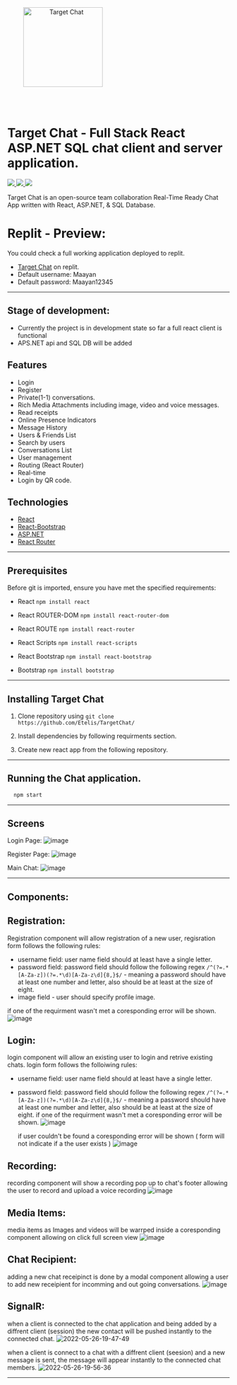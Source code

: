 <div style="width:100%">
    <div style="width:50%;">
        <div align="center">
        <img align="center" width="180" height="180" alt="Target Chat" src="https://user-images.githubusercontent.com/92247226/165357228-cf5dc2d3-25f6-467a-bc58-bc3589916d16.png">    
        </div>    
    </div>    
</div>

<br/><br/>


# Target Chat - Full Stack React ASP.NET SQL chat client and server application.

<p align="left">
    <a href="https://github.com/Etelis/TargetChat/releases/" alt="Releases">
        <img src="https://img.shields.io/github/v/release/Etelis/TargetChat" />
    </a>
    <a href="https://img.shields.io/github/languages/top/cometchat-pro/cometchat-pro-react-sample-app">
        <img src="https://img.shields.io/github/languages/top/Etelis/TargetChat" />
    </a>
    <a href="https://github.com/Etelis/TargetChat/stargazers">
        <img src="https://img.shields.io/github/stars/Etelis/TargetChat?style=social" />
    </a>
</p/Etelis/TargetChat

Target Chat is an open-source team collaboration Real-Time Ready Chat App written with React, ASP.NET, & SQL Database.

# Replit - Preview:
You could check a full working application deployed to replit.
* [Target Chat](https://targetchat-client.etelis.repl.co/) on replit.
* Default username: Maayan
* Default password: Maayan12345
---

## Stage of development:
- Currently the project is in development state so far a full react client is functional
- APS.NET api and SQL DB will be added 

## Features
- Login
- Register
- Private(1-1) conversations.
- Rich Media Attachments including image, video and voice messages. 
- Read receipts
- Online Presence Indicators
- Message History
- Users & Friends List
- Search by users
- Conversations List
- User management
- Routing (React Router)
- Real-time
- Login by QR code.
  
 ## Technologies
* [React](https://github.com/facebook/react)
* [React-Bootstrap](https://react-bootstrap.github.io/)
* [ASP.NET](https://dotnet.microsoft.com/en-us/apps/aspnet)
* [React Router](https://reactrouter.com/docs/en/v6)


<hr/> 

## Prerequisites

Before git is imported, ensure you have met the specified requirements:

- React `npm install react`

- React ROUTER-DOM `npm install react-router-dom`

- React ROUTE `npm install react-router`

- React Scripts `npm install react-scripts`

- React Bootstrap `npm install react-bootstrap`

- Bootstrap `npm install bootstrap`

___

## Installing Target Chat 

1. Clone repository using `git clone https://github.com/Etelis/TargetChat/`

2. Install dependencies by following requirments section.

3. Create new react app from the following repository.
___

## Running the Chat application.

```javascript
  npm start
```
___

## Screens

Login Page:
![image](https://user-images.githubusercontent.com/92247226/165354919-14a3b495-b055-4b4f-addb-56b132f8251e.png)

Register Page:
![image](https://user-images.githubusercontent.com/92247226/165354958-da08aa15-73c8-40a1-aea0-e9c5050b15a0.png)

Main Chat:
![image](https://user-images.githubusercontent.com/92247226/165355108-847adaff-5997-46cc-9c4c-0e50604d1fd4.png)

---

## Components:
 ## Registration:
 Registration component will allow registration of a new user, regisration form follows the following rules:
 - username field: user name field should at least have a single letter.
 - password field: password field should follow the following regex `/^(?=.*[A-Za-z])(?=.*\d)[A-Za-z\d]{8,}$/` - meaning a password should have at least one number and letter, also should be at least at the size of eight.
 - image field - user should specify profile image.
 
 if one of the requirment wasn't met a coresponding error will be shown.
 ![image](https://user-images.githubusercontent.com/92247226/165350130-2eacfc6d-f8c8-413a-90b0-bdce64002326.png)
 
  ## Login:
  login component will allow an existing user to login and retrive existing chats.
  login form follows the folloiwing rules:
   - username field: user name field should at least have a single letter.
 - password field: password field should follow the following regex `/^(?=.*[A-Za-z])(?=.*\d)[A-Za-z\d]{8,}$/` - meaning a password should have at least one number and letter, also should be at least at the size of eight.
   if one of the requirment wasn't met a coresponding error will be shown.
   ![image](https://user-images.githubusercontent.com/92247226/165351377-aa2628cd-a45f-4dc1-a227-ceabf84bb707.png)
   
   if user couldn't be found a coresponding error will be shown ( form will not indicate if a the user exists )
   ![image](https://user-images.githubusercontent.com/92247226/165353109-a37edfdb-14d3-436b-b405-6e2cbc2c6fd2.png)

  ## Recording:
  recording component will show a recording pop up to chat's footer allowing the user to record and upload a voice recording
  ![image](https://user-images.githubusercontent.com/92247226/165355464-fa994900-e462-44dc-8bbf-abde11bb090b.png)

  ## Media Items:
  media items as Images and videos will be warrped inside a coresponding component allowing on click full screen view
  ![image](https://user-images.githubusercontent.com/92247226/165355800-a4806eca-c4b9-4116-bce2-5d79ca9dfd98.png)

  ## Chat Recipient:
  adding a new chat receipinct is done by a modal component allowing a user to add new receipient for incomming and out going conversations.
  ![image](https://user-images.githubusercontent.com/92247226/165356113-467b2a86-8ee9-4332-8ec7-fd42356245b1.png)
  
  ## SignalR:
  when a client is connected to the chat application and being added by a diffrent client (session) the new contact will be pushed instantly to the connected chat.
  ![2022-05-26-19-47-49](https://user-images.githubusercontent.com/92247226/170538750-2a8849d3-d63f-4353-8105-8c9e4a1fda57.gif)

  when a client is connect to a chat with a diffrent client (seesion) and a new message is sent, the message will appear instantly to the connected chat members.
![2022-05-26-19-56-36](https://user-images.githubusercontent.com/92247226/170538924-d01b4e15-8d91-4994-bb3b-38db1de618c4.gif)

  



---

